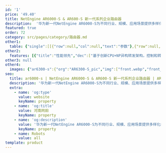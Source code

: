 ```yaml
---
id: '1'
price: '49.40'
title: NetEngine AR6000-S & AR600-S 新一代系列企业路由器
description:  '华为新一代NetEngine AR6000-S为不同行业、规模、应用场景提供多样化的企业路由器产品选择，包括适用于HQ /大型分支机构的NetEngine AR6300-S，适用于中型分支机构的NetEngine AR6140-S和NetEngine AR6120-S，适用于小型分支机构的NetEngine AR651F-Lite。基于创新CPU+NP异构转发架构，融合了路由、交换、VPN、安全、MPLS等多种功能，满足了企业业务多元化和云化趋势下对网络设备高性能的需求。'
featured: true
order: 72
category: src/pages/category/路由器.md
other1: 
  table: {"single":[[{"row":null,"col":null,"text":"参数"},{"row":null,"col":null,"text":"NetEngine AR6300-S"}],[{"row":null,"col":null,"text":"处理器"},{"row":null,"col":null,"text":"ARM64 16核"}],[{"row":null,"col":null,"text":"带机量*"},{"row":null,"col":null,"text":"3000台PC"}],[{"row":null,"col":null,"text":"转发性能"},{"row":null,"col":null,"text":"60Mpps-280Mpps"}],[{"row":null,"col":null,"text":"整机交换容量"},{"row":null,"col":null,"text":"640Gbps"}],[{"row":null,"col":null,"text":"固定WAN接口"},{"row":null,"col":null,"text":"14*10GE光（可切换为GE光），10*GE电（所有WAN口可切换为LAN）"}],[{"row":null,"col":null,"text":"支持管理的AP数"},{"row":null,"col":null,"text":"128（4 AP免费）"}],[{"row":null,"col":null,"text":"SIC插槽"},{"row":null,"col":null,"text":"4"}],[{"row":null,"col":null,"text":"WSIC插槽（缺省/最大）"},{"row":null,"col":null,"text":"2/8"}],[{"row":null,"col":null,"text":"XSIC插槽（缺省/最大）"},{"row":null,"col":null,"text":"4/6"}],[{"row":null,"col":null,"text":"串行辅助/控制台端口"},{"row":null,"col":null,"text":"1* RJ45 Console串口"}],[{"row":null,"col":null,"text":"USB接口"},{"row":null,"col":null,"text":"1*USB2.0"}],[{"row":null,"col":null,"text":"内存"},{"row":null,"col":null,"text":"8 GB"}],[{"row":null,"col":null,"text":"Flash"},{"row":null,"col":null,"text":"2 GB"}]]}
other2:
  features: [{"title":"性能领先","dec":["基于创新CPU+NP异构转发架构，控制和转发分离，单槽位总线带宽最大可达10Gbps，业务转发无瓶颈"]},{"title":"双模网络，灵活接入","dec":["支持移动模式（3G/LTE）和固定模式（光纤接入/铜缆接入），实现有线无线应用一体化接入"]},{"title":"多业务合一，网络融合","dec":["融合路由、交换、3G/LTE、安全等功能特性，实现业务多合一"]}]
other3: null
other4:
  images: {"ar6300-s":{"org":"AR6300-S_pic","img":["front.webp","front_left.webp","front_right.webp","front_top.webp","rear.webp","rear_left.webp","rear_right.webp","rear_top.webp"]}}
seo:
  title: ar6000-s | NetEngine AR6000-S & AR600-S 新一代系列企业路由器 | AR 商业系列企业路由器 (中国区） | AR系列接入路由器 | 路由器 | 企业网络
  description: '华为新一代NetEngine AR6000-S为不同行业、规模、应用场景提供多样化的企业路由器产品选择，包括适用于HQ /大型分支机构的NetEngine AR6300-S，适用于中型分支机构的NetEngine AR6140-S和NetEngine AR6120-S，适用于小型分支机构的NetEngine AR651F-Lite。基于创新CPU+NP异构转发架构，融合了路由、交换、VPN、安全、MPLS等多种功能，满足了企业业务多元化和云化趋势下对网络设备高性能的需求。'
  extra:
    - name: 'og:type'
      value: website
      keyName: property
    - name: 'og:title'
      value: 河南网田
      keyName: property
    - name: 'og:description'
      value: '华为新一代NetEngine AR6000-S为不同行业、规模、应用场景提供多样化的企业路由器产品选择，包括适用于HQ /大型分支机构的NetEngine AR6300-S，适用于中型分支机构的NetEngine AR6140-S和NetEngine AR6120-S，适用于小型分支机构的NetEngine AR651F-Lite。基于创新CPU+NP异构转发架构，融合了路由、交换、VPN、安全、MPLS等多种功能，满足了企业业务多元化和云化趋势下对网络设备高性能的需求。'
      keyName: property
    - name: Robots
      value: all
template: product
---
```

